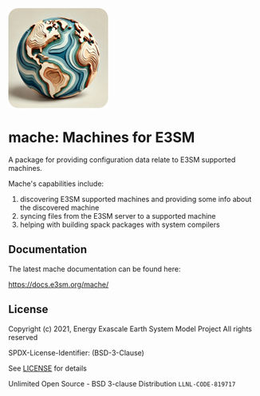 <img src="docs/_static/mache-logo.png" width="200" height="200">

# mache: Machines for E3SM

A package for providing configuration data relate to E3SM supported
machines.

Mache's capabilities include:

1. discovering E3SM supported machines and providing some info about the discovered machine
2. syncing files from the E3SM server to a supported machine
3. helping with building spack packages with system compilers

## Documentation

The latest mache documentation can be found here:

https://docs.e3sm.org/mache/

## License

Copyright (c) 2021, Energy Exascale Earth System Model Project All
rights reserved

SPDX-License-Identifier: (BSD-3-Clause)

See [LICENSE](./LICENSE) for details

Unlimited Open Source - BSD 3-clause Distribution `LLNL-CODE-819717`
